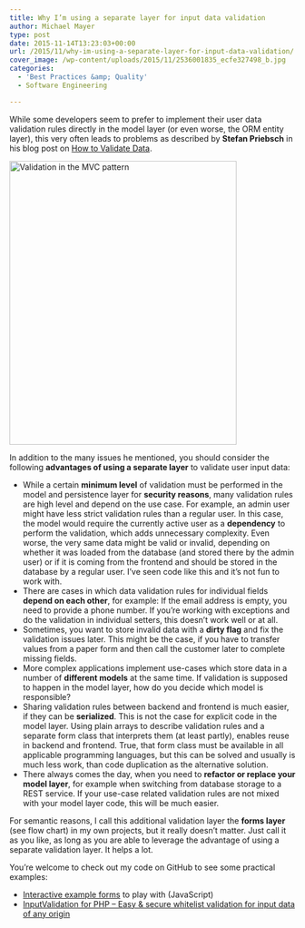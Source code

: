 ```yaml
---
title: Why I’m using a separate layer for input data validation
author: Michael Mayer
type: post
date: 2015-11-14T13:23:03+00:00
url: /2015/11/why-im-using-a-separate-layer-for-input-data-validation/
cover_image: /wp-content/uploads/2015/11/2536001835_ecfe327498_b.jpg
categories:
  - 'Best Practices &amp; Quality'
  - Software Engineering

---
```


While some developers seem to prefer to implement their user data validation rules directly in the model layer (or even worse, the ORM entity layer), this very often leads to problems as described by **Stefan Priebsch** in his blog post on [How to Validate Data][2].

[<img class="alignright size-medium wp-image-2968" src="/wp-content/uploads/2015/11/68747470733a2f2f7777772e6c7563696463686172742e636f6d2f7075626c69635365676d656e74732f766965772f35343631663836372d616531632d343461342d623536352d3666373830613030636632372f696d6167652e706e67-400x500.png" alt="Validation in the MVC pattern" width="400" height="500" srcset="/wp-content/uploads/2015/11/68747470733a2f2f7777772e6c7563696463686172742e636f6d2f7075626c69635365676d656e74732f766965772f35343631663836372d616531632d343461342d623536352d3666373830613030636632372f696d6167652e706e67-400x500.png 400w, /wp-content/uploads/2015/11/68747470733a2f2f7777772e6c7563696463686172742e636f6d2f7075626c69635365676d656e74732f766965772f35343631663836372d616531632d343461342d623536352d3666373830613030636632372f696d6167652e706e67-818x1024.png 818w, /wp-content/uploads/2015/11/68747470733a2f2f7777772e6c7563696463686172742e636f6d2f7075626c69635365676d656e74732f766965772f35343631663836372d616531632d343461342d623536352d3666373830613030636632372f696d6167652e706e67.png 1003w" sizes="(max-width: 400px) 100vw, 400px" />][1]

In addition to the many issues he mentioned, you should consider the following **advantages of using a separate layer** to validate user input data:

  * While a certain **minimum level** of validation must be performed in the model and persistence layer for **security reasons**, many validation rules are high level and depend on the use case. For example, an admin user might have less strict validation rules than a regular user. In this case, the model would require the currently active user as a **dependency** to perform the validation, which adds unnecessary complexity. Even worse, the very same data might be valid or invalid, depending on whether it was loaded from the database (and stored there by the admin user) or if it is coming from the frontend and should be stored in the database by a regular user. I&#8217;ve seen code like this and it&#8217;s not fun to work with.
  * There are cases in which data validation rules for individual fields **depend on each other**, for example: If the email address is empty, you need to provide a phone number. If you&#8217;re working with exceptions and do the validation in individual setters, this doesn&#8217;t work well or at all.
  * Sometimes, you want to store invalid data with a **dirty flag** and fix the validation issues later. This might be the case, if you have to transfer values from a paper form and then call the customer later to complete missing fields.
  * More complex applications implement use-cases which store data in a number of **different models** at the same time. If validation is supposed to happen in the model layer, how do you decide which model is responsible?
  * Sharing validation rules between backend and frontend is much easier, if they can be **serialized**. This is not the case for explicit code in the model layer. Using plain arrays to describe validation rules and a separate form class that interprets them (at least partly), enables reuse in backend and frontend. True, that form class must be available in all applicable programming languages, but this can be solved and usually is much less work, than code duplication as the alternative solution.
  * There always comes the day, when you need to **refactor or replace your model layer**, for example when switching from database storage to a REST service. If your use-case related validation rules are not mixed with your model layer code, this will be much easier.

For semantic reasons, I call this additional validation layer the **forms layer** (see flow chart) in my own projects, but it really doesn&#8217;t matter. Just call it as you like, as long as you are able to leverage the advantage of using a separate validation layer. It helps a lot.

You&#8217;re welcome to check out my code on GitHub to see some practical examples:

  * [Interactive example forms][3] to play with (JavaScript)
  * <a href="https://github.com/symlex/input-validation" target="_blank">InputValidation for PHP – Easy & secure whitelist validation for input data of any origin</a>

 [1]: /wp-content/uploads/2015/11/68747470733a2f2f7777772e6c7563696463686172742e636f6d2f7075626c69635365676d656e74732f766965772f35343631663836372d616531632d343461342d623536352d3666373830613030636632372f696d6167652e706e67.png
 [2]: https://thephp.cc/neuigkeiten/2015/11/how-to-validate-data
 [3]: http://www.chaoticpattern.net/#forms/index